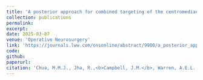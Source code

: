 ```yaml
---
title: 'A posterior approach for combined targeting of the centromedian nucleus and pulvinar for responsive neurostimulation'
collection: publications
permalink:
excerpt:
date: 2025-03-07
venue: 'Operative Neurosurgery'
link: 'https://journals.lww.com/onsonline/abstract/9900/a_posterior_approach_for_combined_targeting_of_the.1504.aspx'
code:
github:
paperurl:
citation: 'Chua, M.M.J., Jha, R.,<b>Campbell, J.M.</b>, Warren, A.E.L., Rahimpour, S., Rolston, J.D. <i>Operative Neurosurgery.</i> 2025.'
---
```

